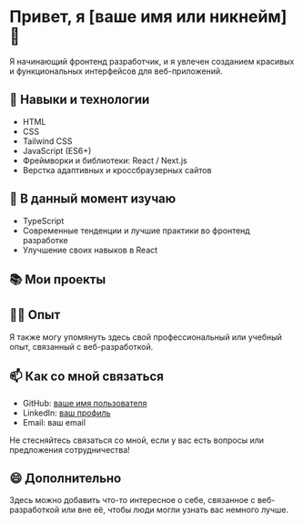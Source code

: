 
# Привет, я [ваше имя или никнейм] 👋

Я начинающий фронтенд разработчик, и я увлечен созданием красивых и функциональных интерфейсов для веб-приложений.

## 🔧 Навыки и технологии

- HTML
- CSS 
- Tailwind CSS
- JavaScript (ES6+)
- Фреймворки и библиотеки: React / Next.js
- Верстка адаптивных и кроссбраузерных сайтов

## 🌱 В данный момент изучаю

- TypeScript
- Современные тенденции и лучшие практики во фронтенд разработке
- Улучшение своих навыков в React

## 📚 Мои проекты

<!-- - [Проект 1](ссылка): Краткое описание проекта.
- [Проект 2](ссылка): Краткое описание проекта. -->

## 👨‍💻 Опыт
<!-- TO DO -->
Я также могу упомянуть здесь свой профессиональный или учебный опыт, связанный с веб-разработкой.

## 📫 Как со мной связаться

- GitHub: [ваше имя пользователя](ссылка)
- LinkedIn: [ваш профиль](ссылка)
- Email: ваш email

Не стесняйтесь связаться со мной, если у вас есть вопросы или предложения сотрудничества!

## 😄 Дополнительно

Здесь можно добавить что-то интересное о себе, связанное с веб-разработкой или вне её, чтобы люди могли узнать вас немного лучше.


